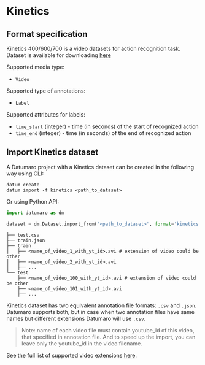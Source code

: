 # Kinetics

## Format specification

Kinetics 400/600/700 is a video datasets for action recognition task.
Dataset is available for downloading
[here](https://www.deepmind.com/open-source/kinetics)

Supported media type:
- `Video`

Supported type of annotations:
- `Label`

Supported attributes for labels:
- `time_start` (integer) - time (in seconds) of the start of recognized action
- `time_end` (integer) - time (in seconds) of the end of recognized action

## Import Kinetics dataset

A Datumaro project with a Kinetics dataset can be created
in the following way using CLI:

```
datum create
datum import -f kinetics <path_to_dataset>
```

Or using Python API:

```python
import datumaro as dm

dataset = dm.Dataset.import_from('<path_to_dataset>', format='kinetics')
```

```
├── test.csv
├── train.json
├── train
│   ├── <name_of_video_1_with_yt_id>.avi # extension of video could be other
│   ├── <name_of_video_2_with_yt_id>.avi
│   ├── ...
└── test
    ├── <name_of_video_100_with_yt_id>.avi # extension of video could be other
    ├── <name_of_video_101_with_yt_id>.avi
    ├── ...
```

Kinetics dataset has two equivalent annotation file formats: `.csv` and
`.json`. Datumaro supports both, but in case when two annotation files have
same names but different extensions Datumaro will use `.csv`.

> Note: name of each video file must contain youtube_id of this video,
> that specified in annotation file. And to speed up the import, you can leave
> only the youtube_id in the video filename.

See the full list of supported video extensions [here](/docs/data-formats/media_formats).

